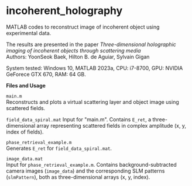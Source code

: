# incoherent_holography
MATLAB codes to reconstruct image of incoherent object using experimental data.

The results are presented in the paper *Three-dimensional holographic imaging of incoherent objects through scattering media*  
Authors: YoonSeok Baek, Hilton B. de Aguiar, Sylvain Gigan

System tested: Windows 10, MATLAB 2023a, CPU: i7-8700, GPU: NVIDIA GeForece GTX 670, RAM: 64 GB.

**Files and Usage**

`main.m`  
Reconstructs and plots a virtual scattering layer and object image using scattered fields.

`field_data_spiral.mat` 
Input for "main.m". Contains `E_ret`, a three-dimensional array representing scattered fields in complex amplitude (x, y, index of fields).

`phase_retrieval_example.m`  
Generates `E_ret` for `field_data_spiral.mat`.

`image_data.mat`  
Input for `phase_retrieval_example.m`. Contains background-subtracted camera images (`image_data`) and the corresponding SLM patterns (`slmPattern`), both as three-dimensional arrays (x, y, index).  
